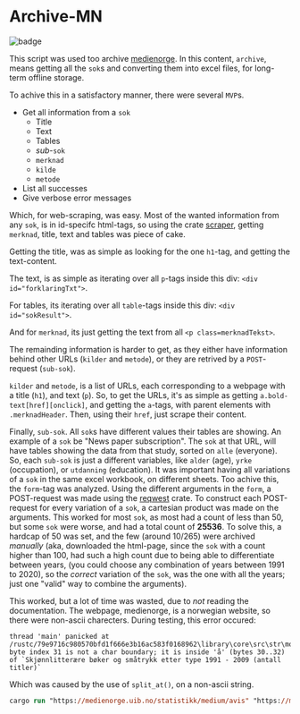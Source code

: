 # Archive-MN

![badge](https://github.com/Neelzee/archive-mn/actions/workflows/rust.yml/badge.svg)

This script was used too archive [medienorge](https://web.archive.org/web/20231201215514/https://medienorge.uib.no/).
In this content, `archive`, means getting all the `sok`s and converting them into excel files, for long-term offline storage.

To achive this in a satisfactory manner, there were several `MVP`s.

- Get all information from a `sok`
  - Title
  - Text
  - Tables
  - _sub_-`sok`
  - `merknad`
  - `kilde`
  - `metode`
- List all successes
- Give verbose error messages

Which, for web-scraping, was easy. Most of the wanted information from any `sok`, is in id-specifc html-tags, so using the crate [scraper](https://docs.rs/scraper/latest/scraper/), getting `merknad`, title, text and tables was piece of cake.

Getting the title, was as simple as looking for the one `h1`-tag, and getting the text-content.

The text, is as simple as iterating over all `p`-tags inside this div: `<div id="forklaringTxt">`.

For tables, its iterating over all `table`-tags inside this div: `<div id="sokResult">`.

And for `merknad`, its just getting the text from all `<p class=merknadTekst>`.

The remainding information is harder to get, as they either have information behind other URLs (`kilder` and `metode`), or they are retrived by a `POST`-request (`sub-sok`).

`kilder` and `metode`, is a list of URLs, each corresponding to a webpage with a title (`h1`), and text (`p`). So, to get the URLs, it's as simple as getting `a.bold-text[href][onclick]`, and getting the `a`-tags, with parent elements with `.merknadHeader`. Then, using their `href`, just scrape their content.

Finally, `sub-sok`. All `sok`s have different values their tables are showing. An example of a `sok` be "News paper subscription". The `sok` at that URL, will have tables showing the data from that study, sorted on `alle` (everyone). So, each `sub-sok` is just a different variables, like `alder` (age), `yrke` (occupation), or `utdanning` (education). It was important having all variations of a `sok` in the same excel workbook, on different sheets.
Too achive this, the `form`-tag was analyzed. Using the different arguments in the `form`, a POST-request was made using the [reqwest](https://docs.rs/reqwest/latest/reqwest/) crate. To construct each POST-request for every variation of a `sok`, a cartesian product was made on the arguments. This worked for most `sok`, as most had a count of less than 50, but some `sok` were worse, and had a total count of **25536**. To solve this, a hardcap of 50 was set, and the few (around 10/265) were archived _manually_ (aka, downloaded the html-page, since the `sok` with a count higher than 100, had such a high count due to being able to differentiate between years, (you could choose any combination of years between 1991 to 2020), so the _correct_ variation of the `sok`, was the one with all the years; just one "valid" way to combine the arguments).

This worked, but a lot of time was wasted, due to _not_ reading the documentation. The webpage, medienorge, is a norwegian website, so there were non-ascii charecters. During testing, this error occured:

```
thread 'main' panicked at /rustc/79e9716c980570bfd1f666e3b16ac583f0168962\library\core\src\str\mod.rs:660:13:
byte index 31 is not a char boundary; it is inside 'å' (bytes 30..32) of `Skjønnlitterære bøker og småtrykk etter type 1991 - 2009 (antall titler)`
```

Which was caused by the use of `split_at()`, on a non-ascii string.

```ps
cargo run "https://medienorge.uib.no/statistikk/medium/avis" "https://medienorge.uib.no/statistikk/medium/fagpresse" "https://medienorge.uib.no/statistikk/medium/ukepresse" "https://medienorge.uib.no/statistikk/medium/boker" "https://medienorge.uib.no/statistikk/medium/radio" "https://medienorge.uib.no/statistikk/medium/fonogram" "https://medienorge.uib.no/statistikk/medium/tv" "https://medienorge.uib.no/statistikk/medium/kino" "https://medienorge.uib.no/statistikk/medium/video" "https://medienorge.uib.no/statistikk/medium/ikt"
```
